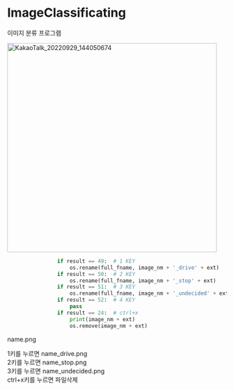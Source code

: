 # ImageClassificating
이미지 분류 프로그램

<img width="481" alt="KakaoTalk_20220929_144050674" src="https://user-images.githubusercontent.com/53990946/192948060-4725e2a5-5f45-459f-9798-5163fda92f59.png">

```python
                if result == 49:  # 1 KEY
                    os.rename(full_fname, image_nm + '_drive' + ext)
                if result == 50:  # 2 KEY
                    os.rename(full_fname, image_nm + '_stop' + ext)
                if result == 51:  # 3 KEY
                    os.rename(full_fname, image_nm + '_undecided' + ext)
                if result == 52:  # 4 KEY
                    pass
                if result == 24:  # ctrl+x
                    print(image_nm + ext)
                    os.remove(image_nm + ext)
```
name.png

1키를 누르면 name_drive.png   
2키를 누르면 name_stop.png   
3키를 누르면 name_undecided.png   
ctrl+x키를 누르면 파일삭제   
